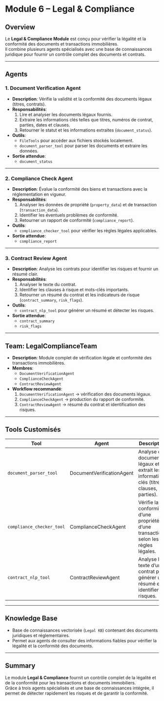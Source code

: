 # Module 6 – Legal & Compliance

## Overview
Le **Legal & Compliance Module** est conçu pour vérifier la légalité et la conformité des documents et transactions immobilières.  
Il combine plusieurs agents spécialisés avec une base de connaissances juridique pour fournir un contrôle complet des documents et contrats.

---

## Agents

### 1. Document Verification Agent
- **Description**: Vérifie la validité et la conformité des documents légaux (titres, contrats).  
- **Responsabilités**:
  1. Lire et analyser les documents légaux fournis.  
  2. Extraire les informations clés telles que titres, numéros de contrat, parties, dates et clauses.  
  3. Retourner le statut et les informations extraites (`document_status`).  
- **Outils**:
  - `FileTools` pour accéder aux fichiers stockés localement.  
  - `document_parser_tool` pour parser les documents et extraire les données.  
- **Sortie attendue**:
  - `document_status`  

---

### 2. Compliance Check Agent
- **Description**: Évalue la conformité des biens et transactions avec la réglementation en vigueur.  
- **Responsabilités**:
  1. Analyser les données de propriété (`property_data`) et de transaction (`transaction_data`).  
  2. Identifier les éventuels problèmes de conformité.  
  3. Retourner un rapport de conformité (`compliance_report`).  
- **Outils**:
  - `compliance_checker_tool` pour vérifier les règles légales applicables.  
- **Sortie attendue**:
  - `compliance_report`  

---

### 3. Contract Review Agent
- **Description**: Analyse les contrats pour identifier les risques et fournir un résumé clair.  
- **Responsabilités**:
  1. Analyser le texte du contrat.  
  2. Identifier les clauses à risque et mots-clés importants.  
  3. Retourner un résumé du contrat et les indicateurs de risque (`contract_summary`, `risk_flags`).  
- **Outils**:
  - `contract_nlp_tool` pour générer un résumé et détecter les risques.  
- **Sortie attendue**:
  - `contract_summary`  
  - `risk_flags`  

---

## Team: LegalComplianceTeam
- **Description**: Module complet de vérification légale et conformité des transactions immobilières.  
- **Membres**:
  - `DocumentVerificationAgent`  
  - `ComplianceCheckAgent`  
  - `ContractReviewAgent`  
- **Workflow recommandé**:
  1. `DocumentVerificationAgent` → vérification des documents légaux.  
  2. `ComplianceCheckAgent` → production du rapport de conformité.  
  3. `ContractReviewAgent` → résumé du contrat et identification des risques.  

---

## Tools Customisés

| Tool | Agent | Description |
|------|-------|-------------|
| `document_parser_tool` | DocumentVerificationAgent | Analyse des documents légaux et extrait les informations clés (titres, clauses, parties). |
| `compliance_checker_tool` | ComplianceCheckAgent | Vérifie la conformité d’une propriété ou d’une transaction selon les règles légales. |
| `contract_nlp_tool` | ContractReviewAgent | Analyse le texte d’un contrat pour générer un résumé et identifier les risques. |

---

## Knowledge Base
- Base de connaissances vectorisée (`Legal KB`) contenant des documents juridiques et réglementaires.  
- Permet aux agents de consulter des informations fiables pour vérifier la légalité et la conformité des documents.

---

## Summary
Le module **Legal & Compliance** fournit un contrôle complet de la légalité et de la conformité pour les transactions et documents immobiliers.  
Grâce à trois agents spécialisés et une base de connaissances intégrée, il permet de détecter rapidement les risques et de garantir la conformité.
